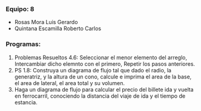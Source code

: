### Equipo: 8
- Rosas Mora Luis Gerardo
- Quintana Escamilla Roberto Carlos

### Programas:
1. Problemas Resueltos 4.6: Seleccionar el menor elemento del arreglo, Intercambiar dicho elemnto con el primero, Repetir los pasos anteriores.
2. PS 1.8: Construya un diagrama de flujo tal que dado el radio, la generatriz, y la altura de un cono, calcule e imprima el area de la base, el area de lateral, el area total y su volumen.
3. Haga un diagrama de flujo para calcular el precio del billete ida y vuelta en ferrocarril, conociendo la distancia del viaje de ida y el tiempo de estancia.
